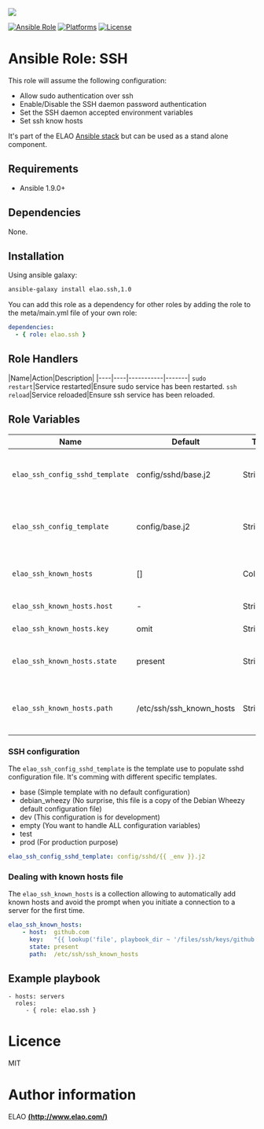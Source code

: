 <img src="http://www.elao.com/images/corpo/logo_red_small.png"/>

[![Ansible Role](https://img.shields.io/ansible/role/5536.svg?style=plastic)](https://galaxy.ansible.com/list#/roles/5536) [![Platforms](https://img.shields.io/badge/platforms-debian-lightgrey.svg?style=plastic)](#) [![License](http://img.shields.io/:license-mit-lightgrey.svg?style=plastic)](#)

# Ansible Role: SSH

This role will assume the following configuration:
- Allow sudo authentication over ssh
- Enable/Disable the SSH daemon password authentication
- Set the SSH daemon accepted environment variables
- Set ssh know hosts

It's part of the ELAO <a href="http://www.manalas.com" target="_blank">Ansible stack</a> but can be used as a stand alone component.

## Requirements

- Ansible 1.9.0+

## Dependencies

None.

## Installation

Using ansible galaxy:

```bash
ansible-galaxy install elao.ssh,1.0
```
You can add this role as a dependency for other roles by adding the role to the meta/main.yml file of your own role:

```yaml
dependencies:
  - { role: elao.ssh }
```

## Role Handlers

|Name|Action|Description|
|----|----|-----------|-------|
`sudo restart`|Service restarted|Ensure sudo service has been restarted.
`ssh reload`|Service reloaded|Ensure ssh service has been reloaded.

## Role Variables

| Name                              | Default                  | Type       | Description                                        |
|---------------------------------- |------------------------- |----------- |--------------------------------------------------- |
| `elao_ssh_config_sshd_template`   | config/sshd/base.j2      | String     | Specify the template used to build sshd config     |
| `elao_ssh_config_template`        | config/base.j2           | String     | Specify the template used to build ssh config      |
| `elao_ssh_known_hosts`            | []                       | Collection | List of server known hosts.                        |
| `elao_ssh_known_hosts.host`       | -                        | String     | Name of the host                                   |
| `elao_ssh_known_hosts.key`        | omit                     | String     | Path to the signature                              |
| `elao_ssh_known_hosts.state`      | present                  | String     | If the key should be present or absent             |
| `elao_ssh_known_hosts.path`       | /etc/ssh/ssh_known_hosts | String     | Path of the file where the host key will be stored |

### SSH configuration

The `elao_ssh_config_sshd_template` is the template use to populate sshd configuration file. It's comming with different specific templates.

- base (Simple template with no default configuration)
- debian_wheezy (No surprise, this file is a copy of the Debian Wheezy default configuration file)
- dev (This configuration is for development)
- empty (You want to handle ALL configuration variables)
- test
- prod (For production purpose)

```yaml
elao_ssh_config_sshd_template: config/sshd/{{ _env }}.j2
```

### Dealing with known hosts file

The `elao_ssh_known_hosts` is a collection allowing to automatically add known hosts and avoid the prompt when you initiate a connection to a server for the first time.

```yaml
elao_ssh_known_hosts:
    - host:  github.com
      key:   "{{ lookup('file', playbook_dir ~ '/files/ssh/keys/github.com') }}"
      state: present
      path:  /etc/ssh/ssh_known_hosts
```

## Example playbook

    - hosts: servers
      roles:
         - { role: elao.ssh }

# Licence

MIT

# Author information

ELAO [**(http://www.elao.com/)**](http://www.elao.com)